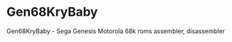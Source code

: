 # Gen68KryBaby

[logo]: gen68KryBabyLogo.png "Gen68KryBaby"

Gen68KryBaby - Sega Genesis Motorola 68k roms assembler, disassembler
